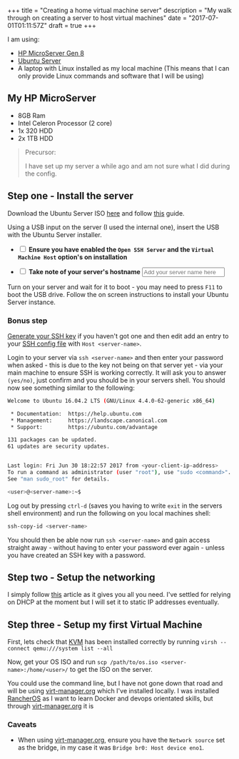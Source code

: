 +++
title = "Creating a home virtual machine server"
description = "My walk through on creating a server to host virtual machines"
date = "2017-07-01T01:11:57Z"
draft = true
+++

I am using:

 - [HP MicroServer Gen 8][HP MicroServer]
 - [Ubuntu Server][Ubuntu server]
 - A laptop with Linux installed as my local machine (This means that I can only provide Linux commands and software that I will be using)

## My HP MicroServer

 - 8GB Ram
 - Intel Celeron Processor (2 core)
 - 1x 320 HDD
 - 2x 1TB HDD

> Precursor:
>
> I have set up my server a while ago and am not sure what I did during the config.

## Step one - Install the server

Download the Ubuntu Server ISO [here][Ubuntu server] and follow [this](futurepixels.co.uk/posts/installing-an-iso-to-a-usb-stick/) guide.

Using a USB input on the server (I used the internal one), insert the USB with the Ubuntu Server installer.

 - <input type="checkbox" /> **Ensure you have enabled the `Open SSH Server` and the `Virtual Machine Host` option's on installation**

 - <input type="checkbox" /> **Take note of your server's hostname** <input type="text" name="server-name" id="server-name" placeholder="Add your server name here"/>

Turn on your server and wait for it to boot - you may need to press `F11` to boot the USB drive. Follow the on screen instructions to install your Ubuntu Server instance.

### Bonus step

[Generate your SSH key][Github SSH keygen] if you haven't got one and then edit add an entry to your [SSH config file][SSH config post] with `Host <server-name>`.

Login to your server via `ssh <server-name>` and then enter your password when asked - this is due to the key not being on that server yet - via your main machine to ensure SSH is working correctly. It will ask you to answer `(yes/no)`, just confirm and you should be in your servers shell. You should now see something similar to the following:

```bash
Welcome to Ubuntu 16.04.2 LTS (GNU/Linux 4.4.0-62-generic x86_64)

 * Documentation:  https://help.ubuntu.com
 * Management:     https://landscape.canonical.com
 * Support:        https://ubuntu.com/advantage

131 packages can be updated.
61 updates are security updates.


Last login: Fri Jun 30 18:22:57 2017 from <your-client-ip-address>
To run a command as administrator (user "root"), use "sudo <command>".
See "man sudo_root" for details.

<user>@<server-name>:~$

```

Log out by pressing `ctrl-d` (saves you having to write `exit` in the servers shell environment) and run the following on you local machines shell:

```bash
ssh-copy-id <server-name>
```

You should then be able now run `ssh <server-name>` and gain access straight away - without having to enter your password ever again - unless you have created an SSH key with a password.

## Step two - Setup the networking

I simply follow [this](http://www.havetheknowhow.com/Configure-the-server/Network-Bridge.html) article as it gives you all you need. I've settled for relying on DHCP at the moment but I will set it to static IP addresses eventually.

## Step three - Setup my first Virtual Machine

First, lets check that [KVM](https://www.linux-kvm.org/) has been installed correctly by running `virsh --connect qemu:///system list --all`

Now, get your OS ISO and run `scp /path/to/os.iso <server-name>:/home/<user>/` to get the ISO on the server.

You could use the command line, but I have not gone down that road and will be using [virt-manager.org] which I've installed locally. I was installed [RancherOS][Rancheros] as I want to learn Docker and devops orientated skills, but through [virt-manager.org] it is


### Caveats

 - When using [virt-manager.org], ensure you have the `Network source` set as the bridge, in my case it was `Bridge br0: Host device eno1`.

<!-- Reuseable Link shortcuts -->
[HP MicroServer]: https://www.hpe.com/uk/en/product-catalog/servers/proliant-servers/pip.hpe-proliant-microserver-gen8.5379860.html
[Ubuntu server]: https://www.ubuntu.com/download/server
[Github SSH keygen]: https://help.github.com/articles/generating-a-new-ssh-key-and-adding-it-to-the-ssh-agent
[SSH config post]: http://futurepixels.co.uk/posts/saving-seconds-with-an-ssh-config-file/
[virt-manager.org]: http://virt-manager.org/
[Rancheros]: http://rancher.com


<script>
    var serverName = document.getElementById('server-name'), searchValue = '&lt;server-name&gt;';
    serverName.addEventListener('blur', function(event) {
        var pTags = document.querySelectorAll('p,pre');
        for (var i=0; i < pTags.length; i++) {
            var tag = pTags[i];
            if (tag.innerHTML.search(searchValue) !== -1) {
                var replacement = tag.innerHTML.replace(searchValue, this.value);
                tag.innerHTML = replacement;
            }
        }
        searchValue = this.value;
    });
</script>